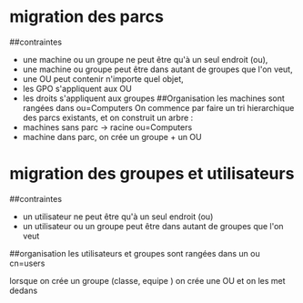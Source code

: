 # migration des parcs
##contraintes
 * une machine ou un groupe ne peut être qu'à un seul endroit (ou),
 * une machine ou groupe peut être dans autant de groupes que l'on veut,
 * une OU peut contenir n'importe quel objet,
 * les GPO s'appliquent aux OU
 * les droits s'appliquent aux groupes
##Organisation
les machines sont rangées dans ou=Computers
On commence par faire un tri hierarchique des parcs existants, et on construit un arbre :
 * machines sans parc -> racine ou=Computers
 * machine dans parc, on crée un groupe + un OU 

# migration des groupes et utilisateurs
##contraintes
* un utilisateur ne peut être qu'à un seul endroit (ou)
* un utilisateur ou un groupe peut être dans autant de groupes que l'on veut

##organisation
les utilisateurs et groupes sont rangées dans un ou cn=users

lorsque on crée un groupe (classe, equipe ) on crée une OU et on les met dedans
